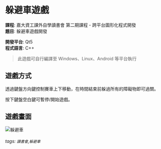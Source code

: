 # 躲避車遊戲

**課程**: 嘉大資工課外自學讀書會 第二期課程 - 跨平台圖形化程式開發  
**題目**: 躲避車遊戲開發  

**開發平台**: Qt5  
**程式語言**: C++

>此遊戲可自行編譯至 Windows、Linux、Android 等平台執行  

## 遊戲方式  

透過鍵盤方向鍵控制賽車上下移動，在時間結束前躲過所有的障礙物即可過關。  

按下鍵盤空白鍵可暫停/開始遊戲。

## 遊戲畫面
![躲避車](https://i.imgur.com/m8MRZTI.jpg)

###### tags: `讀書會`,`躲避車`